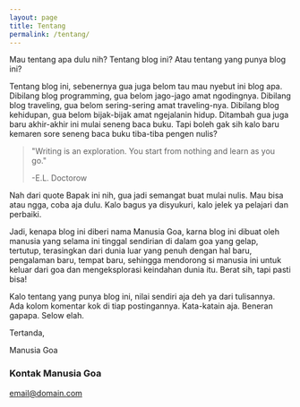 ```yaml
---
layout: page
title: Tentang
permalink: /tentang/
---
```


Mau tentang apa dulu nih? Tentang blog ini? Atau tentang yang punya blog ini? 

Tentang blog ini, sebenernya gua juga belom tau mau nyebut ini blog apa. Dibilang blog programming, gua belom jago-jago amat ngodingnya. Dibilang blog traveling, gua belom sering-sering amat traveling-nya. Dibilang blog kehidupan, gua belom bijak-bijak amat ngejalanin hidup. Ditambah gua juga baru akhir-akhir ini mulai seneng baca buku. Tapi boleh gak sih kalo baru kemaren sore seneng baca buku tiba-tiba pengen nulis?

> "Writing is an exploration. You start from nothing and learn as you go."
>
> -E.L. Doctorow

Nah dari quote Bapak ini nih, gua jadi semangat buat mulai nulis. Mau bisa atau ngga, coba aja dulu. Kalo bagus ya disyukuri, kalo jelek ya pelajari dan perbaiki.

Jadi, kenapa blog ini diberi nama Manusia Goa, karna blog ini dibuat oleh manusia yang selama ini tinggal sendirian di dalam goa yang gelap, tertutup, terasingkan dari dunia luar yang penuh dengan hal baru, pengalaman baru, tempat baru, sehingga mendorong si manusia ini untuk keluar dari goa dan mengeksplorasi keindahan dunia itu. Berat sih, tapi pasti bisa!

Kalo tentang yang punya blog ini, nilai sendiri aja deh ya dari tulisannya. Ada kolom komentar kok di tiap postingannya. Kata-katain aja. Beneran gapapa. Selow elah.

Tertanda,

Manusia Goa

### Kontak Manusia Goa

[email@domain.com](mailto:email@domain.com)